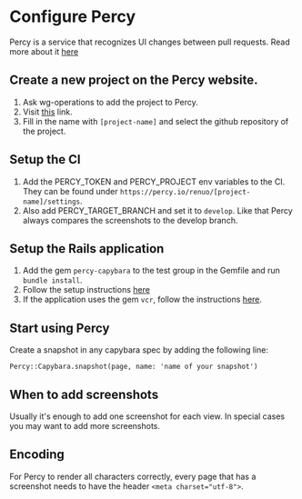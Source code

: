 # Configure Percy

Percy is a service that recognizes UI changes between pull requests. Read more about it [here](https://percy.io)

## Create a new project on the Percy website.

1. Ask wg-operations to add the project to Percy.
1. Visit [this](https://percy.io/organizations/renuo/projects/new) link.
1. Fill in the name with `[project-name]` and select the github repository of the project.

## Setup the CI

1. Add the PERCY_TOKEN and PERCY_PROJECT env variables to the CI.
They can be found under `https://percy.io/renuo/[project-name]/settings`.
1. Also add PERCY_TARGET_BRANCH and set it to `develop`. Like that Percy always compares the screenshots
to the develop branch.

## Setup the Rails application

1. Add the gem `percy-capybara` to the test group in the Gemfile and run `bundle install`.
1. Follow the setup instructions [here](https://percy.io/docs/clients/ruby/capybara-rails#setup)
1. If the application uses the gem `vcr`,
follow the instructions [here](https://percy.io/docs/clients/ruby/capybara-rails#_web-mock/vcr-users).

## Start using Percy

Create a snapshot in any capybara spec by adding the following line:

`Percy::Capybara.snapshot(page, name: 'name of your snapshot')`

## When to add screenshots

Usually it's enough to add one screenshot for each view.
In special cases you may want to add more screenshots.

## Encoding

For Percy to render all characters correctly, every page that has a screenshot needs to have
the header `<meta charset="utf-8">`.

